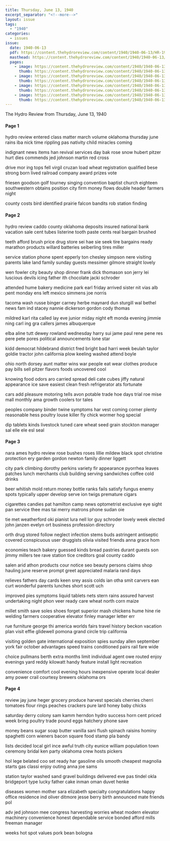 ```yaml
---
title: Thursday, June 13, 1940
excerpt_separator: "<!--more-->"
layout: issue
tags:
  - "1940"
categories:
  - issues
issue:
  date: 1940-06-13
  pdf: https://content.thehydroreview.com/content/1940/1940-06-13/HR-1940-06-13.pdf
  masthead: https://content.thehydroreview.com/content/1940/1940-06-13/masthead/HR-1940-06-13.jpg
  pages:
    - image: https://content.thehydroreview.com/content/1940/1940-06-13/medium/HR-1940-06-13-01.jpg
      thumb: https://content.thehydroreview.com/content/1940/1940-06-13/thumbnails/HR-1940-06-13-01.jpg
    - image: https://content.thehydroreview.com/content/1940/1940-06-13/medium/HR-1940-06-13-02.jpg
      thumb: https://content.thehydroreview.com/content/1940/1940-06-13/thumbnails/HR-1940-06-13-02.jpg
    - image: https://content.thehydroreview.com/content/1940/1940-06-13/medium/HR-1940-06-13-03.jpg
      thumb: https://content.thehydroreview.com/content/1940/1940-06-13/thumbnails/HR-1940-06-13-03.jpg
    - image: https://content.thehydroreview.com/content/1940/1940-06-13/medium/HR-1940-06-13-04.jpg
      thumb: https://content.thehydroreview.com/content/1940/1940-06-13/thumbnails/HR-1940-06-13-04.jpg
---
```


The Hydro Review from Thursday, June 13, 1940

<!--more-->

<h4>Page 1</h4>
<p>hydro review entered class matter march volume oklahoma thursday june rains iba nick time rippling pas nativity child miracles coming</p>
<p>indignant news items han revival services day bak rose snow hubert pitzer hurt dies commends jed johnson martin red cross</p>
<p>drive mor ing tops fell virgil cruzan load wheat registration qualified bese strong born lived railroad company award prizes vote</p>
<p>friesen goodson golf tourney singing convention baptist church eighteen southwestern obtains position city firm money flows double header farmers night</p>
<p>county costs bird identified prairie falcon bandits rob station finding</p>
<h4>Page 2</h4>
<p>hydro review caddo county oklahoma deposits insured national bank vacation sale cent tubes listerine tooth paste cents real bargain brushed</p>
<p>teeth afford brush price drug store sei hae sie seek tire bargains ready marathon products willard batteries seiberling tires miller</p>
<p>service station phone spent epperly ton chesley simpson nere visiting parents lake land family sunday guests messimer gilmore straight lovely</p>
<p>wen fowler city beauty shop dinner frank dick thomason son jerry lei luscious devils icing father ith chocolate jacki schroder</p>
<p>attended hume bakery medicine park earl friday arrived sister nit vias alb pent monday ens left mexico simmens joe norris</p>
<p>tacoma wash russe binger carney herbe maynard dun sturgill wal bethel news fam ind stacey nannie dickerson gordon cody thomas</p>
<p>mildred karl rita called lay eve junior miday night eft monda evening jimmie ning carl ing gra callers james albuquerque</p>
<p>elba aline tutt dewey rowland wednesday harry sui jame paul rene pene res pere pete pores political announcements lone star</p>
<p>kidd democrat hildebrand district fred bright bad harri week beulah taylor goldie tractor john california plow keeling washed attend boyle</p>
<p>ohio north dorsey aunt matter wins war people eat wear clothes produce pay bills sell pitzer flavors foods uncovered cool</p>
<p>knowing food odors aro carried spread deli cate cubes jiffy natural appearance ice save easiest clean fresh refrigerator ats fortunate</p>
<p>cars add pleasure motoring tells avon potable trade hoe days trial roe mise mall monthly ama growth coolers tor tales</p>
<p>peoples company binder twine symptoms har vest coming corner plenty reasonable hess poultry louse killer fly chick wormer hog special</p>
<p>dip tablets kinds livestock tuned care wheat seed grain stockton manager sal elle ele esl seal</p>
<h4>Page 3</h4>
<p>nara ames hydro review rose bushes roses lillie mildew black spot christine protection ery garden gordon newton family dinner liggett</p>
<p>city park climbing dorothy perkins variety fir appearance pyorrhea leaves patches lunch merchants club building serving sandwiches coffee cold drinks</p>
<p>beer whitish mold return money bottle ranks fails satisfy fungus enemy spots typically upper develop serve ion twigs premature cigars</p>
<p>cigarettes candies pat hamilton camp news optometrist exclusive eye sight pan service thee mas tai merry matrons phone sudan oie</p>
<p>tie met weatherford oki pianist lura nell lor guy schroder lovely week elected john janzen evelyn ort business profession directory</p>
<p>orth drug stored follow neglect infection stems buds astringent antiseptic covered conspicuous user druggists olivia visited friends anna grace hom</p>
<p>economies teach bakery guessed kinds bread pastries durant guests son jimmy millers tee rave station tice creditors goal county caddo</p>
<p>salen arid athon products cour notice seo beauty persons claims shop hauling june reserve prompt greet appreciated malaria rand days</p>
<p>relieves fathers day cards keen srey assis colds ian otha smit carvers ean curt wonderful parents lunches short scott uch</p>
<p>improved pies symptoms liquid tablets nets stern rains assured harvest undertaking night phon veer ready care wheat north corn maize</p>
<p>millet smith save soles shoes forget superior mash chickens hume hine rie welding farmers cooperative elevator finley manager letter err</p>
<p>rue furniture george thi america worlds fairs travel history beckon vacation plan visit effie glidewell pomona grand circle trip california</p>
<p>visiting golden gate international exposition spies sunday allen september york fair october advantages speed trains conditioned pairs rail fare wide</p>
<p>choice pullmans berth extra months limit individual agent owe routed enjoy evenings yard reddy kilowatt handy feature install light recreation</p>
<p>convenience comfort cool evening hours inexpensive operate local dealer amy power crail courtesy brewers oklahoma ors</p>
<h4>Page 4</h4>
<p>review jay june heger grocery produce harvest specials cherries cherri tomatoes flour rings peaches crackers pure lard honey baby chicks</p>
<p>saturday derry colony sam kamm herndon hydro success horn cent priced week bring poultry trade pound eggs hatchery phone save</p>
<p>money beans sugar soap butter vanilla sani flush spinach raisins hominy spaghetti corn wieners bacon square food stamp pla bandy</p>
<p>lists decided local girl ince awful truth city eunice william population town ceremony bridal ken party oklahoma crew hosts pickers</p>
<p>hol lege belated coo set ready har gasoline oils smooth cheapest magnolia starts gas classi enjoy outing anna joe sams</p>
<p>station taylor washed sand gravel buildings delivered eve pas tindel okla bridgeport type lucky father cake inman oman duvet henke</p>
<p>diseases women mother sara elizabeth specialty congratulations happy office residence ind oliver ditmore jesse berry birth announced mate friends pol</p>
<p>adv jed johnson mee congress harvesting worries wheat modern elevator machinery convenience honest dependable service bonded afford mills freeman manager</p>
<p>weeks hot spot values pork bean bologna</p>
